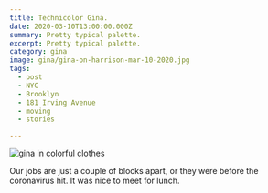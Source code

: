 ```yaml
---
title: Technicolor Gina.
date: 2020-03-10T13:00:00.000Z
summary: Pretty typical palette.
excerpt: Pretty typical palette.
category: gina
image: gina/gina-on-harrison-mar-10-2020.jpg
tags:
  - post 
  - NYC
  - Brooklyn
  - 181 Irving Avenue
  - moving
  - stories

---
```


![gina in colorful clothes](/static/img/gina/gina-on-harrison-mar-10-2020.jpg "gina in colorful clothes")

Our jobs are just a couple of blocks apart, or they were before the coronavirus hit. It was nice to meet for lunch.